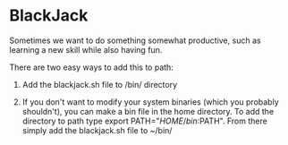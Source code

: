 # BlackJack

Sometimes we want to do something somewhat productive, such as learning a new skill while also having fun.  

There are two easy ways to add this to path:

1. Add the blackjack.sh file to /bin/ directory

2. If you don't want to modify your system binaries (which you probably shouldn't), you can make a bin file in the home directory.  To add the directory to path type export PATH="$HOME/bin:$PATH".  From there simply add the blackjack.sh file to ~/bin/
